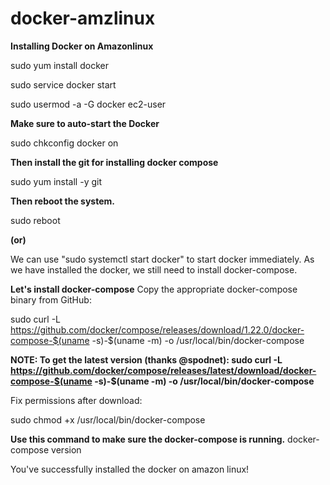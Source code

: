 # docker-amzlinux

**Installing Docker on Amazonlinux**

sudo yum install docker

sudo service docker start

sudo usermod -a -G docker ec2-user

**Make sure to auto-start the Docker**

sudo chkconfig docker on

**Then install the git for installing docker compose**

sudo yum install -y git

**Then reboot the system.**

sudo reboot

**(or)**

We can use "sudo systemctl start docker" to start docker immediately. As we have installed the docker, we still need to install docker-compose.

**Let's install docker-compose**
Copy the appropriate docker-compose binary from GitHub:

sudo curl -L https://github.com/docker/compose/releases/download/1.22.0/docker-compose-$(uname -s)-$(uname -m) -o /usr/local/bin/docker-compose

**NOTE: To get the latest version (thanks @spodnet): sudo curl -L https://github.com/docker/compose/releases/latest/download/docker-compose-$(uname -s)-$(uname -m) -o /usr/local/bin/docker-compose**

Fix permissions after download:

sudo chmod +x /usr/local/bin/docker-compose

**Use this command to make sure the docker-compose is running.**
docker-compose version

You've successfully installed the docker on amazon linux!
